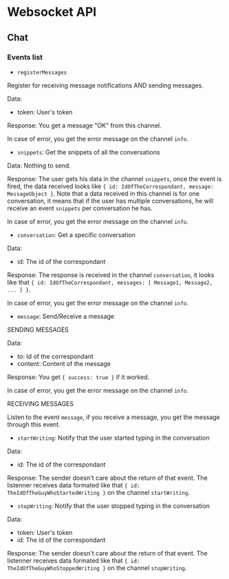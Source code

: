 # Websocket API

## Chat

### Events list

* `registerMessages`

Register for receiving message notifications AND sending messages.

Data:
- token: User's token

Response:
You get a message "OK" from this channel.

In case of error, you get the error message on the channel `info`.

* `snippets`: Get the snippets of all the conversations

Data:
Nothing to send.

Response:
The user gets his data in the channel `snippets`, once the event is fired, the data received looks like `{ id: IdOfTheCorrespondant, message: MessageObject }`.
Note that a data received in this channel is for one conversation, it means that if the user has multiple conversations, he will receive an event `snippets` per conversation he has.

In case of error, you get the error message on the channel `info`.

* `conversation`: Get a specific conversation

Data:
- id: The id of the correspondant

Response:
The response is received in the channel `conversation`, it looks like that `{ id: IdOfTheCorrespondant, messages: [ Message1, Message2, ... ] }`.

In case of error, you get the error message on the channel `info`.

* `message`: Send/Receive a message

SENDING MESSAGES

Data:
- to: Id of the correspondant
- content: Content of the message

Response:
You get `{ success: true }` if it worked.

In case of error, you get the error message on the channel `info`.

RECEIVING MESSAGES

Listen to the event `message`, if you receive a message, you get the message through this event.

* `startWriting`: Notify that the user started typing in the conversation

Data:
- id: The id of the correspondant

Response:
The sender doesn't care about the return of that event. The listenner receives data formated like that `{ id: TheIdOfTheGuyWhoStartedWriting }` on the channel `startWriting`.

* `stopWriting`: Notify that the user stopped typing in the conversation

Data:
- token: User's token
- id: The id of the correspondant

Response:
The sender doesn't care about the return of that event. The listenner receives data formated like that `{ id: TheIdOfTheGuyWhoStoppedWriting }` on the channel `stopWriting`.